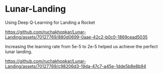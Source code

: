 # Lunar-Landing
Using Deep Q-Learning for Landing a Rocket


https://github.com/ruchakhopkar/Lunar-Landing/assets/70127769/880d0699-0aae-42c2-b0c0-1869cead5035

Increasing the learning rate from 5e-5 to 2e-5 helped us achieve the perfect lunar landing.

https://github.com/ruchakhopkar/Lunar-Landing/assets/70127769/c98206d3-19da-47c7-a45e-1dde5b8e8b94

